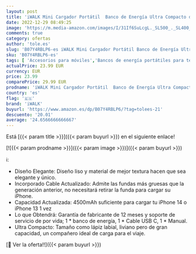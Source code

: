 ```yaml
---
layout: post
title: 'iWALK Mini Cargador Portátil  Banco de Energía Ultra Compacto de 4500 mAh  Batería Externa Pequeña y Linda Compatible con iPhone 14/14 Plus/14 Pro/14 Pro Max/13/12/11/XR/X/8/7/6 y Más'
date: 2022-12-29 08:49:25
image: 'https://m.media-amazon.com/images/I/31If6SuLcgL._SL500_._SL400_.jpg'
comments: true
category: ofertas
author: 'tole.es'
slug: 'B07Y4RBLP6-es iWALK Mini Cargador Portátil Banco de Energía Ultra...'
sku: 'B07Y4RBLP6-es'
tags: [ 'Accesorios para móviles','Bancos de energía portátiles para teléfonos móviles','Cargadores para móviles','Comunicación móvil y accesorios','Electrónica','iphone','iwalk','🇪🇸', ]
actualPrice: 23.99 EUR
currency: EUR
price: 23.99
comparePrice: 29.99 EUR
prodname: 'iWALK Mini Cargador Portátil  Banco de Energía Ultra Compacto de 4500 mAh  Batería Externa Pequeña y Linda Compatible con iPhone 14/14 Plus/14 Pro/14 Pro Max/13/12/11/XR/X/8/7/6 y Más'
country: 'es'
flag: '🇪🇸'
brand: 'iWALK'
buyurl: 'https://www.amazon.es/dp/B07Y4RBLP6/?tag=tolees-21'
descuento: '20.01'
average: '24.6566666666667'
---
```


Está [{{< param title >}}]({{< param buyurl >}}) en el siguiente enlace!

[![{{< param prodname >}}]({{< param image >}})]({{< param buyurl >}})

ℹ️:

- Diseño Elegante: Diseño liso y material de mejor textura hacen que sea elegante y único.
- Incorporado Cable Actualizado: Admite las fundas más gruesas que la generación anterior, no necesitará retirar la funda para cargar su iPhone.
- Capacidad Actualizada: 4500mAh suficiente para cargar tu iPhone 14 o iPhone 13 1 vez
- Lo que Obtendrá: Garantía de fabricante de 12 meses y soporte de servicio de por vida; 1 * banco de energía, 1 * Cable USB C, 1 * Manual.
- Ultra Compacto: Tamaño como lápiz labial, liviano pero de gran capacidad, un compañero ideal de carga para el viaje.

[🛒 Ver la oferta!!]({{< param buyurl >}})

